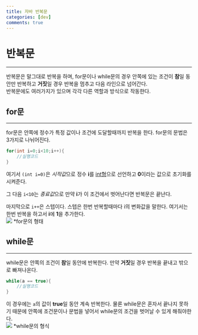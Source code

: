 ```yaml
---
title: 자바 반복문
categories: [dev]
comments: true
---
```


# 반복문   
- - -
반복문은 말그대로 반복을 하며, for문이나 while문의 경우 안쪽에 있는 조건이 **참**일 동안만 반복하고 **거짓**일 경우 반복을 멈추고 다음 라인으로 넘어간다.   
반복문에도 여러가지가 있으며 각각 다른 역할과 방식으로 작동한다.
## for문   
- - -
for문은 안쪽에 정수가 특정 값이나 조건에 도달할때까지 반복을 한다. for문의 문법은 3가지로 나뉘어진다.
```c
for(int i=0;i<10;i++){
    //실행코드
}
```   
여기서 ```(int i=0)```은 *시작값*으로 정수 **i**를 [int형](https://re-monu.github.io/blog/2021-02/JavaTypes)으로 선언하고 **0**이라는 값으로 초기화를 시켜준다.   
   
그 다음 ```i<10```는 *종료값*으로 만약 **i**가 이 조건에서 벗어난다면 반복문은 끝난다.   
   
마지막으로 ```i++```은 스텝이다. 스텝은 한번 반복할때마다 i의 변화값을 말한다. 여기서는 한번 반복을 하고서 **i**에 **1**을 추가한다.       
![](https://asapdesign.files.wordpress.com/2013/04/do-flow-chart.jpg?w=584)
  *for문의 형태
## while문
- - -
while문은 안쪽의 조건이 **참**일 동안에 반복한다. 만약 **거짓**일 경우 반복을 끝내고 밖으로 빠져나온다.
```c
while(a == true){
    //실행코드
}
```   
이 경우에는 ```a```의 값이 **true**일 동안 계속 반복한다. 물론 while문은 혼자서 끝나지 못하기 때문에 안쪽에 조건문이나 문법을 넣어서 while문의 조건을 벗어날 수 있게 해줘야한다.   
![](https://blog.kakaocdn.net/dn/ddJBnT/btqwAx0Tomx/1e7fNi2dfO7WrxKHrN5Fy0/img.png) *while문의 형식